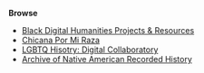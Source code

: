 **Browse**
  - [Black Digital Humanities Projects & Resources](https://docs.google.com/document/d/1rZwucjyAAR7QiEZl238_hhRPXo5-UKXt2_KCrwPZkiQ/edit?tab=t.0#heading=h.lfar8xoosxqv)
  - [Chicana Por Mi Raza](https://www.chicanapormiraza.org/about)
  - [LGBTQ Hisotry: Digital Collaboratory](https://lgbtqdigitalcollaboratory.org/oral-history-hub/)
  - [Archive of Native American Recorded History](https://www.nativeoralhistory.org/) 
